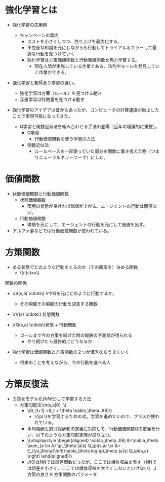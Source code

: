<script type="text/x-mathjax-config">MathJax.Hub.Config({tex2jax:{inlineMath:[['\$','\$'],['\\(','\\)']],processEscapes:true},CommonHTML: {matchFontHeight:false}});</script>
<script type="text/javascript" async src="https://cdnjs.cloudflare.com/ajax/libs/mathjax/2.7.1/MathJax.js?config=TeX-MML-AM_CHTML"></script>

# 強化学習とは
- 強化学習の応用例
  - キャンペーンの案内
    - コストを小さくしつつ、売り上げを最大化する。
    - 不完全な知識を元にしながらも行動してトライアル＆エラーして最適な行動を見つけていく
    - 強化学習は方策価値関数と行動価値関数を両方学習する。
      - 現在人間が実施している作業である、法則やルールを発見していく作業ができる。

- 強化学習と教師あり学習の違い。
  - 強化学習は方策（ルール）を見つける動き
  - 深層学習は特徴量を見つける動き

- 強化学習のアイデアは昔からあったが、コンピュータの計算速度が向上したことで実現可能になってきた。
  - Q学習と関数近似法を組み合わせる手法の登場（近年の理論的に重要）。
    - Q学習
      - 行動価値関数を使う学習の方法
    - 関数近似法
      - ルールベースを一部使っていた部分を関数に置き換えた物（つまりニューラルネットワーク）にした。


# 価値関数
- 状態価値関数と行動価値関数
  - 状態価値観数
    - 環境の状態が良ければ価値が上がる。エージェントの行動は関係ない。
  - 行動価値関数
    - 環境を元にして、エージェントの行動を元にして価値を出す。
- アルファ碁などでは行動価値関数が使われている。
# 方策関数
- ある状態でどのような行動をとるのか（その確率を）決める関数
  - \\\(π(s)=a\\\)

関数の関係
- \\\(π(s,a) \cdots\\\) VやQを元にどのように行動するか。
  - その瞬間その瞬間の行動を決定する関数
- \\\(V(s) \cdots\\\) 状態関数
- \\\(Q(s,a) \cdots\\\)状態 + 行動関数
  - ゴールまで今の方策を続けた時の報酬の予測値が得られる
    - やり続けたら最終的にどうなるか

- 強化学習は価値関数と方策関数の２つが優秀ならうまくいく
  - 将来のことを考えながら、今の行動を選べる人


# 方策反復法
- 方策をモデル化(NN化)して学習する方法
  - 方策勾配法\\\(π(s,a|θ）\\\)
    - \\\(θ_{t+1} =θ_t + \theta \nabla_\theta J(θ)\\\)
      - \\\(\pi \\\)を学習するための式。学習を進めたいので、プラスが使われている。
    - 平均報酬と割引報酬和の定義に対応して、行動価値関数Qの定義を行い、以下のような方策勾配定理が成り立つ。
    - \\\(\displaystyle \begin{aligned} \nabla_\theta J(θ) &=\nabla_\theta \sum_{a \in A} \pi_\theta (a|s) Q_\pi(s,a) \cr &= E_{\pi_\theta}\left[\nabla_\theta log \pi_\theta (a|s) Q_\pi(s,a) \right] \end{aligned}\\\)
    - J(θ)はNNでは誤差関数だったが、ここでは機体収益を表す（NNでは誤差を小さく、ここでは機体収益を大きくしないといけない）
J 方策の良さ
θ 方策関数のパラメータ



